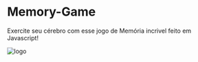 # Memory-Game
Exercite seu cérebro com esse jogo de Memória incrivel feito em Javascript!

![logo](https://user-images.githubusercontent.com/91090285/232614372-c71803ed-7684-49ce-b810-67980a751476.png)

